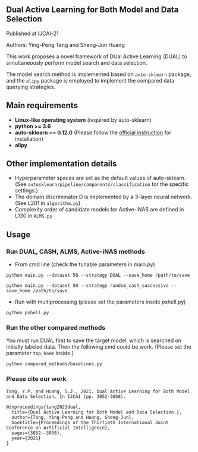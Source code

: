 ## Dual Active Learning for Both Model and Data Selection

Published at IJCAI-21

Authors: Ying-Peng Tang and Sheng-Jun Huang

This work proposes a novel framework of DUal Active Learning (DUAL) to simultaneously perform model search and data selection.

The model search method is implemented based on `auto-sklearn` package, and the `alipy` package is employed to implement the compared data querying strategies.

## Main requirements

* **Linux-like operating system** (required by auto-sklearn)
* **python >= 3.6**
* **auto-sklearn == 0.12.0** (Please follow the [official instruction](https://automl.github.io/auto-sklearn/master/installation.html) for installation)
* **alipy**

## Other implementation details

* Hyperparameter spaces are set as the default values of auto-sklearn. (See `autosklearn/pipeline/components/classification` for the specific settings.)
* The domain discriminator D is implemented by a 3-layer neural network. (See L201 in `algorithm.py`)
* Complexity order of candidate models for Active-iNAS are defined in L130 in `ALMS.py`

## Usage
### Run DUAL, CASH, ALMS, Active-iNAS methods

* From cmd line (check the tunable parameters in main.py)
```
python main.py --dataset 50 --strategy DUAL --save_home /path/to/save
```
```
python main.py --dataset 50 --strategy random_cash_successive --save_home /path/to/save
```

* Run with multiprocessing (please set the parameters inside pshell.py)

```
python pshell.py
```

### Run the other compared methods

You must run DUAL first to save the target model, which is searched on initially labeled data. Then the following cmd could be work. (Please set the parameter `tmp_home` inside.)

```
python compared_methods/baselines.py
```

### Please cite our work

```
Tang, Y.P. and Huang, S.J., 2021. Dual Active Learning for Both Model and Data Selection. In IJCAI (pp. 3052-3058).
```

```
@inproceedings{tang2021dual,
  title={Dual Active Learning for Both Model and Data Selection.},
  author={Tang, Ying-Peng and Huang, Sheng-Jun},
  booktitle={Proceedings of the Thirtieth International Joint Conference on Artificial Intelligence},
  pages={3052--3058},
  year={2021}
}
```
